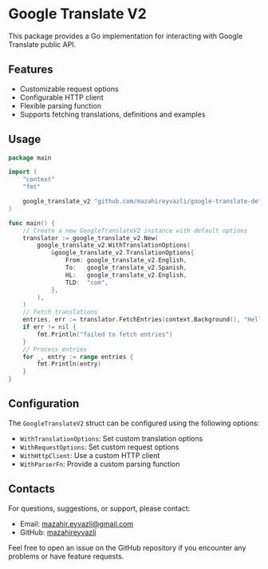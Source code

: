 # Google Translate V2

This package provides a Go implementation for interacting with Google Translate public API.

## Features

- Customizable request options
- Configurable HTTP client
- Flexible parsing function
- Supports fetching translations, definitions and examples

## Usage

```go
package main

import (
	"context"
	"fmt"

	google_translate_v2 "github.com/mazahireyvazli/google-translate-definitions-api"
)

func main() {
	// Create a new GoogleTranslateV2 instance with default options
	translator := google_translate_v2.New(
		google_translate_v2.WithTranslationOptions(
			&google_translate_v2.TranslationOptions{
				From: google_translate_v2.English,
				To:   google_translate_v2.Spanish,
				HL:   google_translate_v2.English,
				TLD:  "com",
			},
		),
	)
	// Fetch translations
	entries, err := translator.FetchEntries(context.Background(), "Hello, world!")
	if err != nil {
		fmt.Println("failed to fetch entries")
	}
	// Process entries
	for _, entry := range entries {
		fmt.Println(entry)
	}
}
```

## Configuration

The `GoogleTranslateV2` struct can be configured using the following options:

- `WithTranslationOptions`: Set custom translation options
- `WithRequestOptions`: Set custom request options
- `WithHttpClient`: Use a custom HTTP client
- `WithParserFn`: Provide a custom parsing function

## Contacts

For questions, suggestions, or support, please contact:

- Email: mazahir.eyvazli@gmail.com
- GitHub: [mazahireyvazli](https://github.com/mazahireyvazli)

Feel free to open an issue on the GitHub repository if you encounter any problems or have feature requests.

